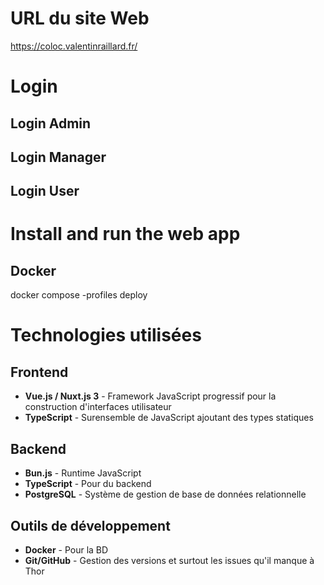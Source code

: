 # URL du site Web
https://coloc.valentinraillard.fr/

# Login
## Login Admin

## Login Manager

## Login User

# Install and run the web app

## Docker
docker compose -profiles deploy


# Technologies utilisées

## Frontend
- **Vue.js / Nuxt.js 3** - Framework JavaScript progressif pour la construction d'interfaces utilisateur
- **TypeScript** - Surensemble de JavaScript ajoutant des types statiques

## Backend
- **Bun.js** - Runtime JavaScript
- **TypeScript** - Pour du backend
- **PostgreSQL** - Système de gestion de base de données relationnelle

## Outils de développement
- **Docker** - Pour la BD
- **Git/GitHub** - Gestion des versions et surtout les issues qu'il manque à Thor
